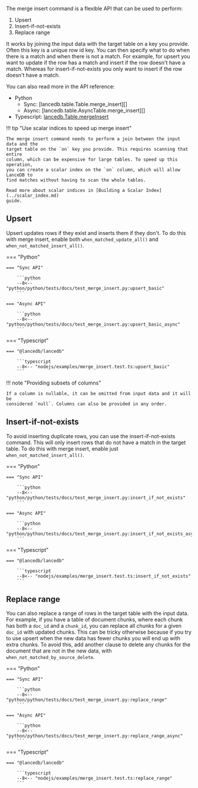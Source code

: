 The merge insert command is a flexible API that can be used to perform:

1. Upsert
2. Insert-if-not-exists
3. Replace range

It works by joining the input data with the target table on a key you provide.
Often this key is a unique row id key. You can then specify what to do when
there is a match and when there is not a match. For example, for upsert you want
to update if the row has a match and insert if the row doesn't have a match.
Whereas for insert-if-not-exists you only want to insert if the row doesn't have
a match.

You can also read more in the API reference:

* Python
    * Sync: [lancedb.table.Table.merge_insert][]
    * Async: [lancedb.table.AsyncTable.merge_insert][]
* Typescript: [lancedb.Table.mergeInsert](../../js/classes/Table.md/#mergeinsert)

!!! tip "Use scalar indices to speed up merge insert"

    The merge insert command needs to perform a join between the input data and the
    target table on the `on` key you provide. This requires scanning that entire
    column, which can be expensive for large tables. To speed up this operation,
    you can create a scalar index on the `on` column, which will allow LanceDB to
    find matches without having to scan the whole tables.

    Read more about scalar indices in [Building a Scalar Index](../scalar_index.md)
    guide.

## Upsert

Upsert updates rows if they exist and inserts them if they don't. To do this
with merge insert, enable both `when_matched_update_all()` and
`when_not_matched_insert_all()`.

=== "Python"

    === "Sync API"

        ```python
        --8<-- "python/python/tests/docs/test_merge_insert.py:upsert_basic"
        ```

    === "Async API"

        ```python
        --8<-- "python/python/tests/docs/test_merge_insert.py:upsert_basic_async"
        ```

=== "Typescript"

    === "@lancedb/lancedb"

        ```typescript
        --8<-- "nodejs/examples/merge_insert.test.ts:upsert_basic"
        ```

!!! note "Providing subsets of columns"

    If a column is nullable, it can be omitted from input data and it will be
    considered `null`. Columns can also be provided in any order.

## Insert-if-not-exists

To avoid inserting duplicate rows, you can use the insert-if-not-exists command.
This will only insert rows that do not have a match in the target table. To do
this with merge insert, enable just `when_not_matched_insert_all()`.


=== "Python"

    === "Sync API"

        ```python
        --8<-- "python/python/tests/docs/test_merge_insert.py:insert_if_not_exists"
        ```

    === "Async API"

        ```python
        --8<-- "python/python/tests/docs/test_merge_insert.py:insert_if_not_exists_async"
        ```

=== "Typescript"

    === "@lancedb/lancedb"

        ```typescript
        --8<-- "nodejs/examples/merge_insert.test.ts:insert_if_not_exists"
        ```


## Replace range

You can also replace a range of rows in the target table with the input data.
For example, if you have a table of document chunks, where each chunk has
both a `doc_id` and a `chunk_id`, you can replace all chunks for a given
`doc_id` with updated chunks. This can be tricky otherwise because if you
try to use upsert when the new data has fewer chunks you will end up with
extra chunks. To avoid this, add another clause to delete any chunks for
the document that are not in the new data, with
`when_not_matched_by_source_delete`.

=== "Python"

    === "Sync API"

        ```python
        --8<-- "python/python/tests/docs/test_merge_insert.py:replace_range"
        ```

    === "Async API"

        ```python
        --8<-- "python/python/tests/docs/test_merge_insert.py:replace_range_async"
        ```

=== "Typescript"

    === "@lancedb/lancedb"

        ```typescript
        --8<-- "nodejs/examples/merge_insert.test.ts:replace_range"
        ```
